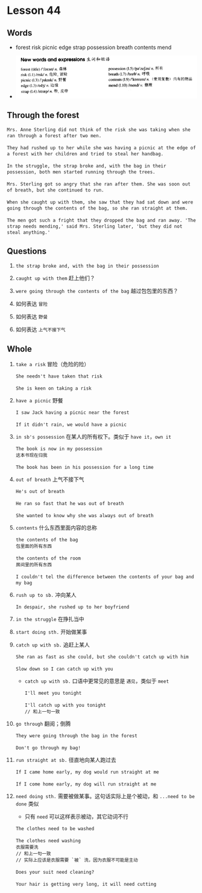 # Lesson 44

## Words

- forest risk picnic edge strap possession breath contents mend

- ![Words](../../../Images/Part2/05/words-44.png)

## Through the forest

```
Mrs. Anne Sterling did not think of the risk she was taking when she ran through a forest after two men.

They had rushed up to her while she was having a picnic at the edge of a forest with her children and tried to steal her handbag.

In the struggle, the strap broke and, with the bag in their possession, both men started running through the trees.

Mrs. Sterling got so angry that she ran after them. She was soon out of breath, but she continued to run.

When she caught up with them, she saw that they had sat down and were going through the contents of the bag, so she ran straight at them.

The men got such a fright that they dropped the bag and ran away. 'The strap needs mending,' said Mrs. Sterling later, 'but they did not steal anything.'
```

## Questions

1. `the strap broke and, with the bag in their possession`

2. `caught up with them` 赶上他们？

3. `were going through the contents of the bag` 越过包包里的东西？

4. 如何表达 `冒险`

5. 如何表达 `野餐`

6. 如何表达 `上气不接下气`

## Whole

1. `take a risk` 冒险（危险的险）

   ```
   She needn't have taken that risk

   She is keen on taking a risk
   ```

2. `have a picnic` 野餐

   ```
   I saw Jack having a picnic near the forest

   If it didn't rain, we would have a picnic
   ```

3. `in sb's possession` 在某人的所有权下。类似于 `have it`，`own it`

   ```
   The book is now in my possession
   这本书现在归我

   The book has been in his possession for a long time
   ```

4. `out of breath` 上气不接下气

   ```
   He's out of breath

   He ran so fast that he was out of breath

   She wanted to know why she was always out of breath
   ```

5. `contents` 什么东西里面内容的总称

   ```
   the contents of the bag
   包里面的所有东西

   the contents of the room
   房间里的所有东西

   I couldn't tel the difference between the contents of your bag and my bag
   ```

6. `rush up to sb.` 冲向某人

   ```
   In despair, she rushed up to her boyfriend
   ```

7. `in the struggle` 在挣扎当中

8. `start doing sth.` 开始做某事

9. `catch up with sb.` 追赶上某人

   ```
   She ran as fast as she could, but she couldn't catch up with him

   Slow down so I can catch up with you
   ```

   - `catch up with sb.` 口语中更常见的意思是 `遇见`，类似于 `meet`

     ```
     I'll meet you tonight

     I'll catch up with you tonight
     // 和上一句一致
     ```

10. `go through` 翻阅；倒腾

    ```
    They were going through the bag in the forest

    Don't go through my bag!
    ```

11. `run straight at sb.` 径直地向某人跑过去

    ```
    If I came home early, my dog would run straight at me

    If I come home early, my dog will run straight at me
    ```

12. `need doing sth.` 需要被做某事。这句话实际上是个被动，和 `...need to be done` 类似

    - 只有 `need` 可以这样表示被动，其它动词不行

    ```
    The clothes need to be washed

    The clothes need washing
    衣服需要洗
    // 和上一句一致
    // 实际上应该是衣服需要 `被` 洗，因为衣服不可能是主动

    Does your suit need cleaning?

    Your hair is getting very long, it will need cutting
    ```
